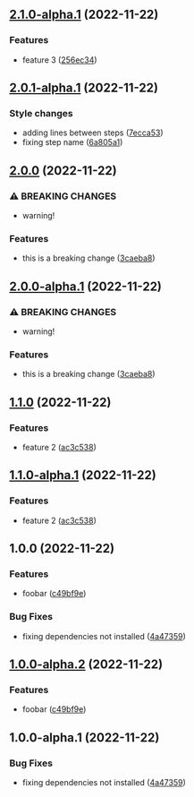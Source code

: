 ## [2.1.0-alpha.1](https://github.com/artursudnik/releases-test-1/compare/v2.0.1-alpha.1...v2.1.0-alpha.1) (2022-11-22)


### Features

* feature 3 ([256ec34](https://github.com/artursudnik/releases-test-1/commit/256ec347b12a42937451e6f58d549dcb8771fb75))

## [2.0.1-alpha.1](https://github.com/artursudnik/releases-test-1/compare/v2.0.0...v2.0.1-alpha.1) (2022-11-22)


### Style changes

* adding lines between steps ([7ecca53](https://github.com/artursudnik/releases-test-1/commit/7ecca532e03300f57dcba795a6cc8057094c0ddd))
* fixing step name ([6a805a1](https://github.com/artursudnik/releases-test-1/commit/6a805a149cb8b66ba9631e465b0b459a52caf428))

## [2.0.0](https://github.com/artursudnik/releases-test-1/compare/v1.1.0...v2.0.0) (2022-11-22)


### ⚠ BREAKING CHANGES

* warning!

### Features

* this is a breaking change ([3caeba8](https://github.com/artursudnik/releases-test-1/commit/3caeba875e8a8cebaeb94ae371fc22c9a4137096))

## [2.0.0-alpha.1](https://github.com/artursudnik/releases-test-1/compare/v1.1.0...v2.0.0-alpha.1) (2022-11-22)


### ⚠ BREAKING CHANGES

* warning!

### Features

* this is a breaking change ([3caeba8](https://github.com/artursudnik/releases-test-1/commit/3caeba875e8a8cebaeb94ae371fc22c9a4137096))

## [1.1.0](https://github.com/artursudnik/releases-test-1/compare/v1.0.0...v1.1.0) (2022-11-22)


### Features

* feature 2 ([ac3c538](https://github.com/artursudnik/releases-test-1/commit/ac3c5386cb4d26cb444456992140e0a4854a43c3))

## [1.1.0-alpha.1](https://github.com/artursudnik/releases-test-1/compare/v1.0.0...v1.1.0-alpha.1) (2022-11-22)


### Features

* feature 2 ([ac3c538](https://github.com/artursudnik/releases-test-1/commit/ac3c5386cb4d26cb444456992140e0a4854a43c3))

## 1.0.0 (2022-11-22)


### Features

* foobar ([c49bf9e](https://github.com/artursudnik/releases-test-1/commit/c49bf9ebfe73b4298055def109d074424f64594f))


### Bug Fixes

* fixing dependencies not installed ([4a47359](https://github.com/artursudnik/releases-test-1/commit/4a47359d04823071e0c582317cb5f1ebd1e7633f))

## [1.0.0-alpha.2](https://github.com/artursudnik/releases-test-1/compare/v1.0.0-alpha.1...v1.0.0-alpha.2) (2022-11-22)


### Features

* foobar ([c49bf9e](https://github.com/artursudnik/releases-test-1/commit/c49bf9ebfe73b4298055def109d074424f64594f))

## 1.0.0-alpha.1 (2022-11-22)


### Bug Fixes

* fixing dependencies not installed ([4a47359](https://github.com/artursudnik/releases-test-1/commit/4a47359d04823071e0c582317cb5f1ebd1e7633f))
